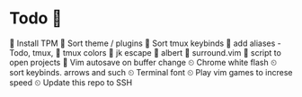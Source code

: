# Todo 📓

🍰 Install TPM 
🍰 Sort theme / plugins
🍰 Sort tmux keybinds
🍰 add aliases - Todo, tmux,
🍰 tmux colors
🍰 jk escape
🍰 albert
🍰 surround.vim
🔨 script to open projects
🍰  Vim autosave on buffer change
⏲  Chrome white flash
⏲  sort keybinds. arrows and such
⏲  Terminal font
⏲  Play vim games to increse speed
⏲  Update this repo to SSH
